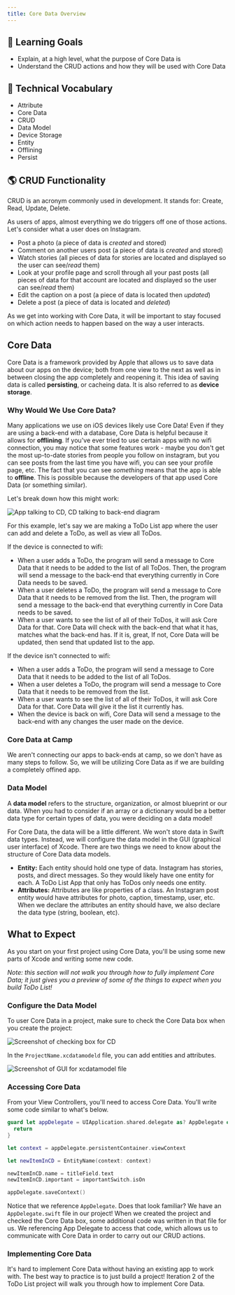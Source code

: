```yaml
---
title: Core Data Overview
---
```


## 🎯 Learning Goals

* Explain, at a high level, what the purpose of Core Data is
* Understand the CRUD actions and how they will be used with Core Data

## 📗 Technical Vocabulary

- Attribute
- Core Data
- CRUD
- Data Model
- Device Storage
- Entity
- Offlining
- Persist

## 🌎 CRUD Functionality

CRUD is an acronym commonly used in development. It stands for: Create, Read,  Update, Delete.

As users of apps, almost everything we do triggers off one of those actions. Let's consider what a user does on Instagram.

- Post a photo (a piece of data is _created_ and stored)
- Comment on another users post (a piece of data is _created_ and stored)
- Watch stories (all pieces of data for stories are located and displayed so the user can see/_read_ them)
- Look at your profile page and scroll through all your past posts (all pieces of data for that account are located and displayed so the user can see/_read_ them)
- Edit the caption on a post (a piece of data is located then _updated_)
- Delete a post (a piece of data is located and _deleted_)

As we get into working with Core Data, it will be important to stay focused on which action needs to happen based on the way a user interacts.

## Core Data

Core Data is a framework provided by Apple that allows us to save data about our apps on the device; both from one view to the next as well as in between closing the app completely and reopening it. This idea of saving data is called **persisting**, or cacheing data. It is also referred to as **device storage**.

### Why Would We Use Core Data?

Many applications we use on iOS devices likely use Core Data! Even if they are using a back-end with a database, Core Data is helpful because it allows for **offlining**. If you've ever tried to use certain apps with no wifi connection, you may notice that some features work - maybe you don't get the most up-to-date stories from people you follow on instagram, but you can see posts from the last time you have wifi, you can see your profile page, etc. The fact that you can see _something_ means that the app is able to **offline**. This is possible because the developers of that app used Core Data (or something similar).

Let's break down how this might work:

<img class="medium" alt="App talking to CD, CD talking to back-end diagram" src="{{ site.url }}/swift-ios/lessons/core-data-intro/assets/cd-flow.png">

For this example, let's say we are making a ToDo List app where the user can add and delete a ToDo, as well as view all ToDos.

If the device is connected to wifi:
- When a user adds a ToDo, the program will send a message to Core Data that it needs to be added to the list of all ToDos. Then, the program will send a message to the back-end that everything currently in Core Data needs to be saved.
- When a user deletes a ToDo, the program will send a message to Core Data that it needs to be removed from the list. Then, the program will send a message to the back-end that everything currently in Core Data needs to be saved.
- When a user wants to see the list of all of their ToDos, it will ask Core Data for that. Core Data will check with the back-end that what it has, matches what the back-end has. If it is, great, If not, Core Data will be updated, then send that updated list to the app.

If the device isn't connected to wifi:
- When a user adds a ToDo, the program will send a message to Core Data that it needs to be added to the list of all ToDos.
- When a user deletes a ToDo, the program will send a message to Core Data that it needs to be removed from the list.
- When a user wants to see the list of all of their ToDos, it will ask Core Data for that. Core Data will give it the list it currently has.
- When the device is back on wifi, Core Data will send a message to the back-end with any changes the user made on the device.

### Core Data at Camp

We aren't connecting our apps to back-ends at camp, so we don't have as many steps to follow. So, we will be utilizing Core Data as if we are building a completely offined app.

### Data Model

A **data model** refers to the structure, organization, or almost blueprint or our data. When you had to consider if an array or a dictionary would be a better data type for certain types of data, you were deciding on a data model!

For Core Data, the data will be a little different. We won't store data in Swift data types. Instead, we will configure the data model in the GUI (graphical user interface) of Xcode. There are two things we need to know about the structure of Core Data data models.

- **Entity:** Each entity should hold one type of data. Instagram has stories, posts, and direct messages. So they would likely have one entity for each. A ToDo List App that only has ToDos only needs one entity.
- **Attributes:** Attributes are like properties of a class. An Instagram post entity would have attributes for photo, caption, timestamp, user, etc. When we declare the attributes an entity should have, we also declare the data type (string, boolean, etc).

## What to Expect

As you start on your first project using Core Data, you'll be using some new parts of Xcode and writing some new code.

_Note: this section will not walk you through how to fully implement Core Data; it just gives you a preview of some of the things to expect when you build ToDo List!_

### Configure the Data Model

To user Core Data in a project, make sure to check the Core Data box when you create the project:

<img class="small" alt="Screenshot of checking box for CD" src="{{ site.url }}/swift-ios/lessons/core-data-intro/assets/check.png">

In the `ProjectName.xcdatamodeld` file, you can add entities and attributes.

<img class="medium" alt="Screenshot of GUI for xcdatamodel file" src="{{ site.url }}/swift-ios/lessons/core-data-intro/assets/gui.png">

### Accessing Core Data

From your View Controllers, you'll need to access Core Data. You'll write some code similar to what's below.

```swift
guard let appDelegate = UIApplication.shared.delegate as? AppDelegate else {
  return
}

let context = appDelegate.persistentContainer.viewContext

let newItemInCD = EntityName(context: context)

newItemInCD.name = titleField.text
newItemInCD.important = importantSwitch.isOn

appDelegate.saveContext()
```

Notice that we reference `AppDelegate`. Does that look familiar? We have an `AppDelegate.swift` file in our project! When we created the project and checked the Core Data box, some additional code was written in that file for us. We referencing App Delegate to access that code, which allows us to communicate with Core Data in order to carry out our CRUD actions.

### Implementing Core Data

It's hard to implement Core Data without having an existing app to work with. The best way to practice is to just build a project! Iteration 2 of the ToDo List project will walk you through how to implement Core Data.
